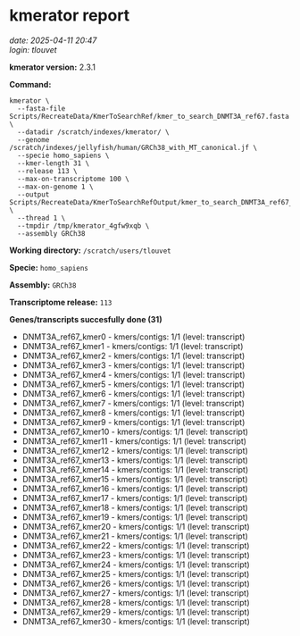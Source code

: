 # kmerator report
*date: 2025-04-11 20:47*  
*login: tlouvet*

**kmerator version:** 2.3.1

**Command:**

```
kmerator \
  --fasta-file Scripts/RecreateData/KmerToSearchRef/kmer_to_search_DNMT3A_ref67.fasta \
  --datadir /scratch/indexes/kmerator/ \
  --genome /scratch/indexes/jellyfish/human/GRCh38_with_MT_canonical.jf \
  --specie homo_sapiens \
  --kmer-length 31 \
  --release 113 \
  --max-on-transcriptome 100 \
  --max-on-genome 1 \
  --output Scripts/RecreateData/KmerToSearchRefOutput/kmer_to_search_DNMT3A_ref67_output \
  --thread 1 \
  --tmpdir /tmp/kmerator_4gfw9xqb \
  --assembly GRCh38
```

**Working directory:** `/scratch/users/tlouvet`

**Specie:** `homo_sapiens`

**Assembly:** `GRCh38`

**Transcriptome release:** `113`

**Genes/transcripts succesfully done (31)**

- DNMT3A_ref67_kmer0 - kmers/contigs: 1/1 (level: transcript)
- DNMT3A_ref67_kmer1 - kmers/contigs: 1/1 (level: transcript)
- DNMT3A_ref67_kmer2 - kmers/contigs: 1/1 (level: transcript)
- DNMT3A_ref67_kmer3 - kmers/contigs: 1/1 (level: transcript)
- DNMT3A_ref67_kmer4 - kmers/contigs: 1/1 (level: transcript)
- DNMT3A_ref67_kmer5 - kmers/contigs: 1/1 (level: transcript)
- DNMT3A_ref67_kmer6 - kmers/contigs: 1/1 (level: transcript)
- DNMT3A_ref67_kmer7 - kmers/contigs: 1/1 (level: transcript)
- DNMT3A_ref67_kmer8 - kmers/contigs: 1/1 (level: transcript)
- DNMT3A_ref67_kmer9 - kmers/contigs: 1/1 (level: transcript)
- DNMT3A_ref67_kmer10 - kmers/contigs: 1/1 (level: transcript)
- DNMT3A_ref67_kmer11 - kmers/contigs: 1/1 (level: transcript)
- DNMT3A_ref67_kmer12 - kmers/contigs: 1/1 (level: transcript)
- DNMT3A_ref67_kmer13 - kmers/contigs: 1/1 (level: transcript)
- DNMT3A_ref67_kmer14 - kmers/contigs: 1/1 (level: transcript)
- DNMT3A_ref67_kmer15 - kmers/contigs: 1/1 (level: transcript)
- DNMT3A_ref67_kmer16 - kmers/contigs: 1/1 (level: transcript)
- DNMT3A_ref67_kmer17 - kmers/contigs: 1/1 (level: transcript)
- DNMT3A_ref67_kmer18 - kmers/contigs: 1/1 (level: transcript)
- DNMT3A_ref67_kmer19 - kmers/contigs: 1/1 (level: transcript)
- DNMT3A_ref67_kmer20 - kmers/contigs: 1/1 (level: transcript)
- DNMT3A_ref67_kmer21 - kmers/contigs: 1/1 (level: transcript)
- DNMT3A_ref67_kmer22 - kmers/contigs: 1/1 (level: transcript)
- DNMT3A_ref67_kmer23 - kmers/contigs: 1/1 (level: transcript)
- DNMT3A_ref67_kmer24 - kmers/contigs: 1/1 (level: transcript)
- DNMT3A_ref67_kmer25 - kmers/contigs: 1/1 (level: transcript)
- DNMT3A_ref67_kmer26 - kmers/contigs: 1/1 (level: transcript)
- DNMT3A_ref67_kmer27 - kmers/contigs: 1/1 (level: transcript)
- DNMT3A_ref67_kmer28 - kmers/contigs: 1/1 (level: transcript)
- DNMT3A_ref67_kmer29 - kmers/contigs: 1/1 (level: transcript)
- DNMT3A_ref67_kmer30 - kmers/contigs: 1/1 (level: transcript)
